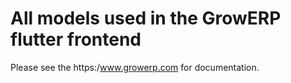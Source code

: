# All models used in the GrowERP flutter frontend

Please see the https:/www.growerp.com for documentation.


